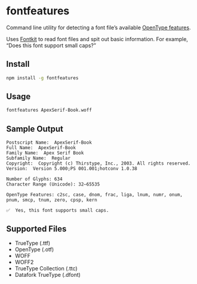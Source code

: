 # fontfeatures

Command line utility for detecting a font file’s available [OpenType features](https://www.microsoft.com/typography/otspec/featurelist.htm).

Uses [Fontkit](https://github.com/devongovett/fontkit/) to read font files and spit out basic information. For example, “Does this font support small caps?”

## Install

```bash
npm install -g fontfeatures
```

## Usage

```bash
fontfeatures ApexSerif-Book.woff
```

## Sample Output

```
Postscript Name:  ApexSerif-Book
Full Name:  ApexSerif-Book
Family Name:  Apex Serif Book
Subfamily Name:  Regular
Copyright:  Copyright (c) Thirstype, Inc., 2003. All rights reserved.
Version:  Version 5.000;PS 001.001;hotconv 1.0.38

Number of Glyphs: 634
Character Range (Unicode): 32–65535

OpenType Features: c2sc, case, dnom, frac, liga, lnum, numr, onum, pnum, smcp, tnum, zero, cpsp, kern

✅  Yes, this font supports small caps.
```

## Supported Files

- TrueType (.ttf)
- OpenType (.otf)
- WOFF
- WOFF2
- TrueType Collection (.ttc)
- Datafork TrueType (.dfont)
